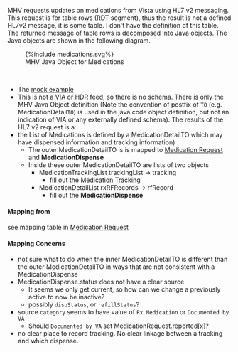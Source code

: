 
MHV requests updates on medications from Vista using HL7 v2 messaging. This request is for table rows (RDT segment), thus the result is not a defined HL7v2 message, it is some table. I don't have the definition of this table. The returned message of table rows is decomposed into Java objects. The Java objects are shown in the following diagram.

<figure>
{%include medications.svg%}
<figcaption>MHV Java Object for Medications</figcaption>
</figure>
<br clear="all">

- The [mock example](https://github.com/department-of-veterans-affairs/mhv-fhir-phr-mapping/MHV-PHR/blob/main/mocks/SampleMedicationsServResp.json)
- This is not a VIA or HDR feed, so there is no schema. There is only the MHV Java Object definition (Note the convention of postfix of `TO` (e.g. MedicationDetail`TO`) is used in the java code object definition, but not an indication of VIA or any externally defined schema).
The results of the HL7 v2 request is a:
- the List of Medications is defined by a MedicationDetailTO which may have dispensed information and tracking information)
  - The outer MedicationDetailTO is is mapped to [Medication Request](StructureDefinition-VA.MHV.PHR.medicationRequest.html) and **MedicationDispense**
  - Inside these outer MedicationDetailTO are lists of two objects
    - MedicationTrackingList trackingList -> tracking
      - fill out the [Medication Tracking](StructureDefinition-VA.MHV.PHR.medicationTracking.html)
    - MedicationDetailList rxRFRecords -> rfRecord
      - fill out the **MedicationDispense**

#### Mapping from

see mapping table in [Medication Request](StructureDefinition-VA.MHV.PHR.medicationRequest.html#notes) 

#### Mapping Concerns

- not sure what to do when the inner MedicationDetailTO is different than the outer MedicationDetailTO in ways that are not consistent with a MedicationDispense
- MedicationDispense.status does not have a clear source
  - It seems we only get current, so how can we change a previously active to now be inactive?
  - possibly `dispStatus`, or `refillStatus`?
- source `category` seems to have value of `Rx Medication` or `Documented by VA`
  - Should `Documented by VA` set MedicationRequest.reported[x]?
- no clear place to record tracking. No clear linkage between a tracking and which dispense.
